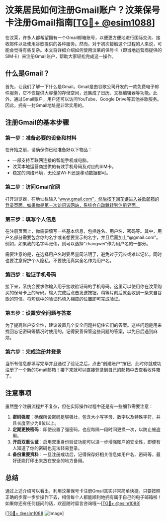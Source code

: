 # 汶莱居民如何注册Gmail账户？汶莱保号卡注册Gmail指南[[TG💪+ @esim1088](https://t.me/s/esim1088)]

在汶莱，许多人都希望拥有一个Gmail邮箱账号，以便更方便地进行国际交流、接收邮件以及使用谷歌提供的各种服务。然而，对于初次接触这个过程的人来说，可能会觉得有些复杂。本文将详细介绍如何使用汶莱的保号卡（即当地运营商提供的SIM卡）来注册Gmail账户，帮助大家轻松完成这一操作。

## 什么是Gmail？

首先，让我们了解一下什么是Gmail。Gmail是由谷歌公司开发的一款免费电子邮件服务，它不仅提供大容量的存储空间，还集成了日历、文档编辑器等功能。此外，通过Gmail账户，用户还可以访问YouTube、Google Drive等其他谷歌服务。因此，拥有一封Gmail地址是非常实用的。

## 注册Gmail的基本步骤

### 第一步：准备必要的设备和材料

在开始之前，请确保你已经准备好以下物品：
- 一部支持互联网连接的智能手机或电脑。
- 汶莱本地运营商提供的有效手机号码及对应的SIM卡。
- 稳定的网络环境，无论是Wi-Fi还是移动数据都可。

### 第二步：访问Gmail官网

打开浏览器，在地址栏输入“www.gmail.com”，然后按下回车键进入谷歌邮箱的登录页面。如果你是第一次访问该网站，系统会自动跳转到注册界面。

### 第三步：填写个人信息

在注册页面上，你需要填写一些基本信息，包括姓名、用户名、密码等。其中，用户名部分需要包含你的名字或者想要显示的名字，并且后面加上“@gmail.com”。例如，如果我的名字叫张伟，则可以选择“zhangwei”作为用户名的一部分。

需要注意的是，在选择用户名时要尽量简洁明了，避免过于冗长或难以记忆。同时也要注意保护个人隐私，不要使用真实全名作为用户名。

### 第四步：验证手机号码

接下来，系统会要求你输入用于接收验证码的手机号码。这里可以使用你在汶莱购买的保号卡上的号码。输入完成后点击发送按钮，稍等片刻后就会收到一条来自谷歌的短信。将短信中的验证码填入相应的位置即可完成验证。

### 第五步：设置安全问题与答案

为了提高账户安全性，建议设置几个安全问题并记住它们的答案。这些问题是用来找回忘记密码等情况时使用的。记得妥善保管这些问题的答案，以免日后遇到麻烦。

### 第六步：完成注册并登录

当所有信息都填写完毕并且通过了验证之后，点击“创建账户”按钮，此时你就成功注册了一个新的Gmail邮箱！接下来就可以直接登录到自己的邮箱中去查看收件箱了。

## 注意事项

虽然整个注册流程并不复杂，但在实际操作过程中还是有一些细节需要注意：

1. **密码强度**：确保所设密码足够强壮，包含大小写字母、数字以及特殊字符，并且长度至少为8位以上。
2. **定期更换密码**：即使设置了强密码，也应每隔一段时间更换一次，以防止被盗用。
3. **开启双重认证**：启用双重身份验证功能可以进一步增强账户的安全性，即便有人知道了你的密码也无法轻易登录。
4. **备份重要资料**：一旦注册成功后，记得保存好相关信息如用户名、密码等，最好还能打印出来放在安全的地方备用。

## 总结

通过上述介绍可以看出，利用汶莱保号卡注册Gmail其实非常简单快捷。只要按照正确的步骤一步步操作下去，相信每个人都能顺利地拥有属于自己的电子邮箱啦！如果你还有任何疑问的话，欢迎随时留言咨询哦～[[TG💪+ @esim1088](https://t.me/s/esim1088)]

[[TG💪+ @esim1088](https://t.me/s/esim1088) ![Image](https://i.postimg.cc/4NQfJmqS/Snipaste-2025-05-13-00-14-12.png)]